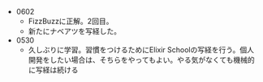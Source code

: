 
* 0602
  * FizzBuzzに正解。2回目。
  * 新たにナベアツを写経した。 
* 0530
  * 久しぶりに学習。習慣をつけるためにElixir Schoolの写経を行う。個人開発をしたい場合は、そちらをやってもよい。やる気がなくても機械的に写経は続ける
